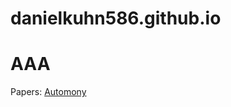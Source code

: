# danielkuhn586.github.io
# AAA
Papers: 
<a href="https://danielkuhn586.github.io/GenRL/SPIE19_BLASCH.pdf"> Automony </a>
